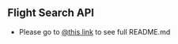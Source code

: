 
## Flight Search API

- Please go to [@this link](https://github.com/elifintizamoglu/FlightSearchApi/blob/master/src/main/java/com/elifintizam/FlightSearchApi/README.md) to see full README.md
